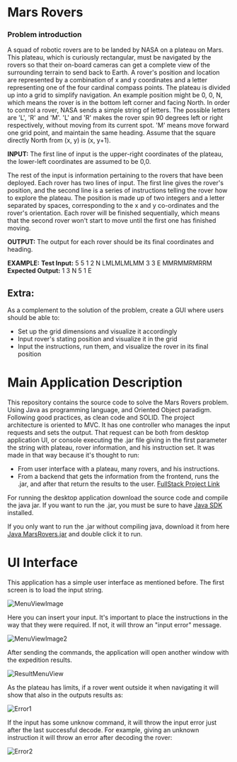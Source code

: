 # Mars Rovers
### Problem introduction
 
A squad of robotic rovers are to be landed by NASA on a plateau on Mars. This plateau, which is curiously rectangular, must be navigated by the rovers so that their on-board cameras can get a complete view of the surrounding terrain to send back to Earth.	
A rover's position and location are represented by a combination of x and y coordinates and a letter representing one of the four cardinal compass points. The plateau is divided up into a grid to simplify navigation. An example position might be 0, 0, N, which means the rover is in the bottom left corner and facing North. 
In order to control a rover, NASA sends a simple string of letters. The possible letters are 'L', 'R' and 'M'. 'L' and 'R' makes the rover spin 90 degrees left or right respectively, without moving from its current spot. 'M' means move forward one grid point, and maintain the same heading. 
Assume that the square directly North from (x, y) is (x, y+1).
 
**INPUT:**
The first line of input is the upper-right coordinates of the plateau, the lower-left coordinates are assumed to be 0,0.
 
The rest of the input is information pertaining to the rovers that have been deployed. Each rover has two lines of input. The first line gives the rover's position, and the second line is a series of instructions telling the rover how to explore the plateau. 
The position is made up of two integers and a letter separated by spaces, corresponding to the x and y co-ordinates and the rover's orientation. 
Each rover will be finished sequentially, which means that the second rover won't start to move until the first one has finished moving.
 
**OUTPUT:**
The output for each rover should be its final coordinates and heading.
 
**EXAMPLE:**
**Test Input:** 5 5 1 2 N LMLMLMLMM 3 3 E MMRMMRMRRM
**Expected Output:** 1 3 N 5 1 E

## Extra:
As a complement to the solution of the problem, create a GUI where users should be able to:
- Set up the grid dimensions and visualize it accordingly
- Input rover's stating position and visualize it in the grid
- Input the instructions, run them, and visualize the rover in its final position 

# Main Application Description
This repository contains the source code to solve the Mars Rovers problem. Using Java as programming language, and Oriented Object paradigm. Following good practices, as clean code and SOLID.
The project architecture is oriented to MVC. It has one controller who manages the input requests and sets the output. That request can be both from desktop application UI, or console executing the .jar file giving in the first parameter the string with plateau, rover information, and his instruction set. 
It was made in that way because it's thought to run:

- From user interface with a plateau, many rovers, and his instructions.
- From a backend that gets the information from the frontend, runs the .jar, and after that return the results to the user. [FullStack Project Link](https://github.com/ferdefiore/Mars-Rovers-WebApp)

For running the desktop application download the source code and compile the java jar. If you want to run the .jar, you must be sure to have [Java SDK](https://www.oracle.com/ar/java/technologies/javase/javase-jdk8-downloads.html) installed.

If you only want to run the .jar without compiling java, download it from here
[Java MarsRovers.jar](https://github.com/ferdefiore/Mars-Rovers/tree/master/out/artifacts/MarsRovers_jar) and double click it to run.

# UI Interface
This application has a simple user interface as mentioned before. 
The first screen is to load the input string. 

![MenuViewImage](https://user-images.githubusercontent.com/38536245/88960111-6b391400-d279-11ea-9bb4-27568d6b9d69.png)

Here you can insert your input. It's important to place the instructions in the way that they were required. If not, it will throw an "input error" message.

![MenuViewImage2](https://user-images.githubusercontent.com/38536245/88960115-6c6a4100-d279-11ea-9b69-8c50963054ba.png)

After sending the commands, the application will open another window with the expedition results.

![ResultMenuView](https://user-images.githubusercontent.com/38536245/88960118-6d02d780-d279-11ea-915b-b7bdfb134422.png)

As the plateau has limits, if a rover went outside it when navigating it will show that also in the outputs results as:

![Error1](https://user-images.githubusercontent.com/38536245/88960602-2a8dca80-d27a-11ea-8e8c-b2351f5df0ed.png)

If the input has some unknow command, it will throw the input error just after the last successful decode. For example, giving an unknown instruction it will throw an error after decoding the rover:

![Error2](https://user-images.githubusercontent.com/38536245/88960662-3a0d1380-d27a-11ea-883c-efb499bde1f8.png)
